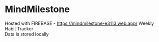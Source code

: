 # MindMilestone
Hosted with FIREBASE - 
https://mindmilestone-e3113.web.app/
Weekly Habit Tracker <br>
Data is stored locally

